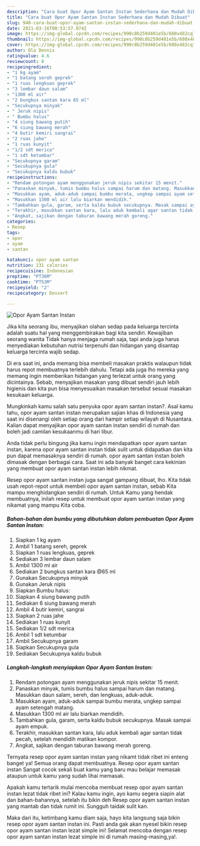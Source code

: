 ```yaml
---
description: "Cara buat Opor Ayam Santan Instan Sederhana dan Mudah Dibuat"
title: "Cara buat Opor Ayam Santan Instan Sederhana dan Mudah Dibuat"
slug: 948-cara-buat-opor-ayam-santan-instan-sederhana-dan-mudah-dibuat
date: 2021-03-16T00:53:57.074Z
image: https://img-global.cpcdn.com/recipes/990c8b259d401e5b/680x482cq70/opor-ayam-santan-instan-foto-resep-utama.jpg
thumbnail: https://img-global.cpcdn.com/recipes/990c8b259d401e5b/680x482cq70/opor-ayam-santan-instan-foto-resep-utama.jpg
cover: https://img-global.cpcdn.com/recipes/990c8b259d401e5b/680x482cq70/opor-ayam-santan-instan-foto-resep-utama.jpg
author: Ola Dennis
ratingvalue: 4.6
reviewcount: 8
recipeingredient:
- "1 kg ayam"
- "1 batang sereh geprek"
- "1 ruas lengkuas geprek"
- "3 lembar daun salam"
- "1300 ml air"
- "2 bungkus santan kara 65 ml"
- "Secukupnya minyak"
- " Jeruk nipis"
- " Bumbu halus"
- "4 siung bawang putih"
- "6 siung bawang merah"
- "4 butir kemiri sangrai"
- "2 ruas jahe"
- "1 ruas kunyit"
- "1/2 sdt merica"
- "1 sdt ketumbar"
- "Secukupnya garam"
- "Secukupnya gula"
- "Secukupnya kaldu bubuk"
recipeinstructions:
- "Rendam potongan ayam menggunakan jeruk nipis sekitar 15 menit."
- "Panaskan minyak, tumis bumbu halus sampai harum dan matang. Masukkan daun salam, sereh, dan lengkuas, aduk-aduk."
- "Masukkan ayam, aduk-aduk sampai bumbu merata, ungkep sampai ayam setengah matang."
- "Masukkan 1300 ml air lalu biarkan mendidih."
- "Tambahkan gula, garam, serta kaldu bubuk secukupnya. Masak sampai ayam empuk."
- "Terakhir, masukkan santan kara, lalu aduk kembali agar santan tidak pecah, setelah mendidih matikan kompor."
- "Angkat, sajikan dengan taburan bawang merah goreng."
categories:
- Resep
tags:
- opor
- ayam
- santan

katakunci: opor ayam santan 
nutrition: 231 calories
recipecuisine: Indonesian
preptime: "PT36M"
cooktime: "PT53M"
recipeyield: "2"
recipecategory: Dessert

---
```



![Opor Ayam Santan Instan](https://img-global.cpcdn.com/recipes/990c8b259d401e5b/680x482cq70/opor-ayam-santan-instan-foto-resep-utama.jpg)

Jika kita seorang ibu, menyajikan olahan sedap pada keluarga tercinta adalah suatu hal yang menggembirakan bagi kita sendiri. Kewajiban seorang  wanita Tidak hanya menjaga rumah saja, tapi anda juga harus menyediakan kebutuhan nutrisi terpenuhi dan hidangan yang disantap keluarga tercinta wajib sedap.

Di era  saat ini, anda memang bisa membeli masakan praktis walaupun tidak harus repot membuatnya terlebih dahulu. Tetapi ada juga lho mereka yang memang ingin memberikan hidangan yang terlezat untuk orang yang dicintainya. Sebab, menyajikan masakan yang dibuat sendiri jauh lebih higienis dan kita pun bisa menyesuaikan masakan tersebut sesuai masakan kesukaan keluarga. 



Mungkinkah kamu salah satu penyuka opor ayam santan instan?. Asal kamu tahu, opor ayam santan instan merupakan sajian khas di Indonesia yang saat ini disenangi oleh setiap orang dari hampir setiap wilayah di Nusantara. Kalian dapat menyajikan opor ayam santan instan sendiri di rumah dan boleh jadi camilan kesukaanmu di hari libur.

Anda tidak perlu bingung jika kamu ingin mendapatkan opor ayam santan instan, karena opor ayam santan instan tidak sulit untuk didapatkan dan kita pun dapat memasaknya sendiri di rumah. opor ayam santan instan boleh dimasak dengan berbagai cara. Saat ini ada banyak banget cara kekinian yang membuat opor ayam santan instan lebih nikmat.

Resep opor ayam santan instan juga sangat gampang dibuat, lho. Kita tidak usah repot-repot untuk membeli opor ayam santan instan, sebab Kita mampu menghidangkan sendiri di rumah. Untuk Kamu yang hendak membuatnya, inilah resep untuk membuat opor ayam santan instan yang nikamat yang mampu Kita coba.

<!--inarticleads1-->

##### Bahan-bahan dan bumbu yang dibutuhkan dalam pembuatan Opor Ayam Santan Instan:

1. Siapkan 1 kg ayam
1. Ambil 1 batang sereh, geprek
1. Siapkan 1 ruas lengkuas, geprek
1. Sediakan 3 lembar daun salam
1. Ambil 1300 ml air
1. Sediakan 2 bungkus santan kara @65 ml
1. Gunakan Secukupnya minyak
1. Gunakan  Jeruk nipis
1. Siapkan  Bumbu halus:
1. Siapkan 4 siung bawang putih
1. Sediakan 6 siung bawang merah
1. Ambil 4 butir kemiri, sangrai
1. Siapkan 2 ruas jahe
1. Sediakan 1 ruas kunyit
1. Sediakan 1/2 sdt merica
1. Ambil 1 sdt ketumbar
1. Ambil Secukupnya garam
1. Siapkan Secukupnya gula
1. Sediakan Secukupnya kaldu bubuk




<!--inarticleads2-->

##### Langkah-langkah menyiapkan Opor Ayam Santan Instan:

1. Rendam potongan ayam menggunakan jeruk nipis sekitar 15 menit.
1. Panaskan minyak, tumis bumbu halus sampai harum dan matang. Masukkan daun salam, sereh, dan lengkuas, aduk-aduk.
1. Masukkan ayam, aduk-aduk sampai bumbu merata, ungkep sampai ayam setengah matang.
1. Masukkan 1300 ml air lalu biarkan mendidih.
1. Tambahkan gula, garam, serta kaldu bubuk secukupnya. Masak sampai ayam empuk.
1. Terakhir, masukkan santan kara, lalu aduk kembali agar santan tidak pecah, setelah mendidih matikan kompor.
1. Angkat, sajikan dengan taburan bawang merah goreng.




Ternyata resep opor ayam santan instan yang nikamt tidak ribet ini enteng banget ya! Semua orang dapat membuatnya. Resep opor ayam santan instan Sangat cocok sekali buat kamu yang baru mau belajar memasak ataupun untuk kamu yang sudah lihai memasak.

Apakah kamu tertarik mulai mencoba membuat resep opor ayam santan instan lezat tidak ribet ini? Kalau kamu ingin, ayo kamu segera siapin alat dan bahan-bahannya, setelah itu bikin deh Resep opor ayam santan instan yang mantab dan tidak rumit ini. Sungguh taidak sulit kan. 

Maka dari itu, ketimbang kamu diam saja, hayo kita langsung saja bikin resep opor ayam santan instan ini. Pasti anda gak akan nyesel bikin resep opor ayam santan instan lezat simple ini! Selamat mencoba dengan resep opor ayam santan instan lezat simple ini di rumah masing-masing,ya!.


